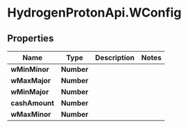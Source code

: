 # HydrogenProtonApi.WConfig

## Properties
Name | Type | Description | Notes
------------ | ------------- | ------------- | -------------
**wMinMinor** | **Number** |  | 
**wMaxMajor** | **Number** |  | 
**wMinMajor** | **Number** |  | 
**cashAmount** | **Number** |  | 
**wMaxMinor** | **Number** |  | 


